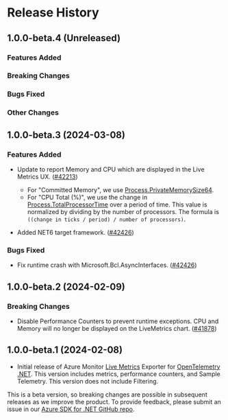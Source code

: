 # Release History

## 1.0.0-beta.4 (Unreleased)

### Features Added

### Breaking Changes

### Bugs Fixed

### Other Changes

## 1.0.0-beta.3 (2024-03-08)

### Features Added

* Update to report Memory and CPU which are displayed in the Live Metrics UX.
  ([#42213](https://github.com/Azure/azure-sdk-for-net/pull/42213))
  * For "Committed Memory", we use [Process.PrivateMemorySize64](https://learn.microsoft.com/dotnet/api/system.diagnostics.process.privatememorysize64).
  * For "CPU Total (%)", we use the change in [Process.TotalProcessorTime](https://learn.microsoft.com/dotnet/api/system.diagnostics.process.totalprocessortime) over a period of time. This value is normalized by dividing by the number of processors. The formula is `((change in ticks / period) / number of processors)`.

* Added NET6 target framework.
  ([#42426](https://github.com/Azure/azure-sdk-for-net/pull/42426))

### Bugs Fixed

* Fix runtime crash with Microsoft.Bcl.AsyncInterfaces.
  ([#42426](https://github.com/Azure/azure-sdk-for-net/pull/42426))

## 1.0.0-beta.2 (2024-02-09)

### Breaking Changes

* Disable Performance Counters to prevent runtime exceptions.
  CPU and Memory will no longer be displayed on the LiveMetrics chart.
  ([#41878](https://github.com/Azure/azure-sdk-for-net/pull/41878))

## 1.0.0-beta.1 (2024-02-08)

* Initial release of Azure Monitor [Live Metrics](https://learn.microsoft.com/azure/azure-monitor/app/live-stream) Exporter for [OpenTelemetry .NET](https://github.com/open-telemetry/opentelemetry-dotnet). This version includes metrics, performance counters, and Sample Telemetry. This version does not include Filtering.

This is a beta version, so breaking changes are possible in subsequent releases as we improve the product. To provide feedback, please submit an issue in our [Azure SDK for .NET GitHub repo](https://github.com/Azure/azure-sdk-for-net/issues).

